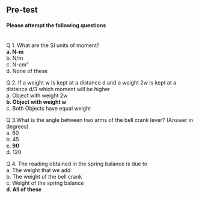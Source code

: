 ## <b> Pre-test</b>
#### Please attempt the following questions

<br>
Q 1. What are the SI units of moment? <br>
<b>a. N-m</b><br>
b. N/m<br>
c. N-cm"<br>
d. None of these<br>

Q 2. If a weight w Is kept at a distance d and a weight 2w is kept at a distance d/3 which moment will be higher <br>
a. Object with weight 2w<br>
<b>b. Object with weight w</b><br>
c. Both Objects have equal weight<br>

Q 3.What is the angle between two arms of the bell crank lever? (Answer in degrees)   <br>
a. 60<br>
b. 45<br>
<b>c. 90</b><br>
d. 120<br>

Q 4. The reading obtained in the spring balance is due to <br>
a. The weight that we add<br>
b. The weight of the bell crank<br>
c. Weight of the spring balance<br>
<b>d. All of these</b><br>


